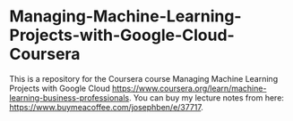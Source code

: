 # Managing-Machine-Learning-Projects-with-Google-Cloud-Coursera

This is a repository for the Coursera course Managing Machine Learning Projects with Google Cloud https://www.coursera.org/learn/machine-learning-business-professionals.
You can buy my lecture notes from here: https://www.buymeacoffee.com/josephben/e/37717. 

<meta name="google-site-verification" content="4sHoUIJrLaDKmwWa5kFSEwT0-mis8YfGqGSgd0PhuIY" />
